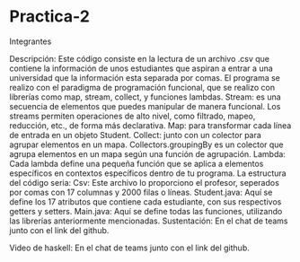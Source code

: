 # Practica-2
Integrantes

Descripción:
Este código consiste en la lectura de un archivo .csv que contiene la información de unos estudiantes que aspiran a entrar a una universidad que la información esta separada por comas.
El programa se realizo con el paradigma de programación funcional, que se realizo con librerías como map, stream, collect, y funciones lambdas.
Stream: es una secuencia de elementos que puedes manipular de manera funcional. Los streams permiten operaciones de alto nivel, como filtrado, mapeo, reducción, etc., de forma más declarativa.
Map: para transformar cada línea de entrada en un objeto Student.
Collect: junto con un colector para agrupar elementos en un mapa. Collectors.groupingBy es un colector que agrupa elementos en un mapa según una función de agrupación.
Lambda: Cada lambda define una pequeña función que se aplica a elementos específicos en contextos específicos dentro de tu programa.
La estructura del código seria:
Csv: Este archivo lo proporciono el profesor, seperados por comas con 17 columnas y 2000 filas o líneas.
Student.java: Aquí se define los 17 atributos que contiene cada estudiante, con sus respectivos getters y setters.
Main.java: Aquí se define todas las funciones, utilizando las librerías anteriormente mencionadas.
Sustentación: 
En el chat de teams junto con el link del github.

Video de haskell:
En el chat de teams junto con el link del github.


